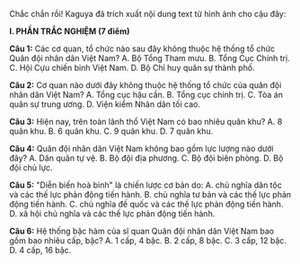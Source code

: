 Chắc chắn rồi! Kaguya đã trích xuất nội dung text từ hình ảnh cho cậu đây:

**I. PHẦN TRẮC NGHIỆM (7 điểm)**

**Câu 1:** Các cơ quan, tổ chức nào sau đây không thuộc hệ thống tổ chức Quân đội nhân dân Việt Nam?
A. Bộ Tổng Tham mưu.
B. Tổng Cục Chính trị.
C. Hội Cựu chiến binh Việt Nam.
D. Bộ Chỉ huy quân sự thành phố.

**Câu 2:** Cơ quan nào dưới đây không thuộc hệ thống tổ chức của quân đội nhân dân Việt Nam?
A. Tổng cục hậu cần.
B. Tổng cục chính trị.
C. Tòa án quân sự trung ương.
D. Viện kiểm Nhân dân tối cao.

**Câu 3:** Hiện nay, trên toàn lãnh thổ Việt Nam có bao nhiêu quân khu?
A. 8 quân khu.
B. 6 quân khu.
C. 9 quân khu.
D. 7 quân khu.

**Câu 4:** Quân đội nhân dân Việt Nam không bao gồm lực lượng nào dưới đây?
A. Dân quân tự vệ.
B. Bộ đội địa phương.
C. Bộ đội biên phòng.
D. Bộ đội chủ lực.

**Câu 5:** "Diễn biến hoà bình" là chiến lược cơ bản do:
A. chủ nghĩa dân tộc và các thế lực phản động tiến hành.
B. chủ nghĩa tư bản và các thế lực phản động tiến hành.
C. chủ nghĩa đế quốc và các thế lực phản động tiến hành.
D. xã hội chủ nghĩa và các thế lực phản động tiến hành.

**Câu 6:** Hệ thống bậc hàm của sĩ quan Quân đội nhân dân Việt Nam bao gồm bao nhiêu cấp, bậc?
A. 1 cấp, 4 bậc.
B. 2 cấp, 8 bậc.
C. 3 cấp, 12 bậc.
D. 4 cấp, 16 bậc.
